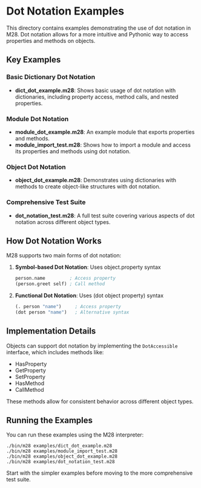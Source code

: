 # Dot Notation Examples

This directory contains examples demonstrating the use of dot notation in M28. 
Dot notation allows for a more intuitive and Pythonic way to access properties and methods on objects.

## Key Examples

### Basic Dictionary Dot Notation
- **dict_dot_example.m28**: Shows basic usage of dot notation with dictionaries, including property access, method calls, and nested properties.

### Module Dot Notation
- **module_dot_example.m28**: An example module that exports properties and methods.
- **module_import_test.m28**: Shows how to import a module and access its properties and methods using dot notation.

### Object Dot Notation
- **object_dot_example.m28**: Demonstrates using dictionaries with methods to create object-like structures with dot notation.

### Comprehensive Test Suite
- **dot_notation_test.m28**: A full test suite covering various aspects of dot notation across different object types.

## How Dot Notation Works

M28 supports two main forms of dot notation:

1. **Symbol-based Dot Notation**: Uses object.property syntax
   ```lisp
   person.name         ; Access property
   (person.greet self) ; Call method
   ```

2. **Functional Dot Notation**: Uses (dot object property) syntax
   ```lisp
   (. person "name")     ; Access property
   (dot person "name")   ; Alternative syntax
   ```

## Implementation Details

Objects can support dot notation by implementing the `DotAccessible` interface, which includes methods like:
- HasProperty
- GetProperty
- SetProperty
- HasMethod
- CallMethod

These methods allow for consistent behavior across different object types.

## Running the Examples

You can run these examples using the M28 interpreter:

```
./bin/m28 examples/dict_dot_example.m28
./bin/m28 examples/module_import_test.m28
./bin/m28 examples/object_dot_example.m28
./bin/m28 examples/dot_notation_test.m28
```

Start with the simpler examples before moving to the more comprehensive test suite.